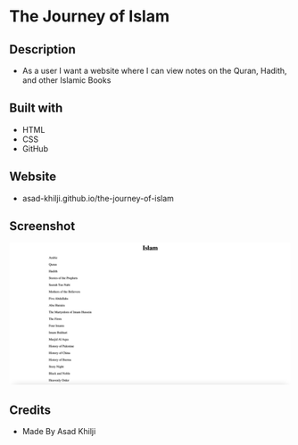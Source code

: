 # The Journey of Islam

## Description
- As a user I want a website where I can view notes on the Quran, Hadith, and other Islamic Books

## Built with
- HTML
- CSS
- GitHub

## Website
- asad-khilji.github.io/the-journey-of-islam

## Screenshot
![screenshot.jpg](https://github.com/asad-khilji/the-journey-of-islam/blob/main/images/screenshot.jpg)

## Credits
- Made By Asad Khilji